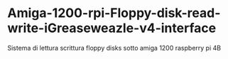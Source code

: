 # Amiga-1200-rpi-Floppy-disk-read-write-iGreaseweazle-v4-interface
Sistema di lettura scrittura floppy disks sotto amiga 1200 raspberry pi 4B
